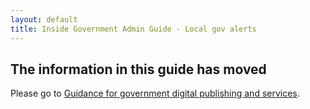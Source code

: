 ```yaml
---
layout: default
title: Inside Government Admin Guide - Local gov alerts
---
```


## The information in this guide has moved

Please go to [Guidance for government digital publishing and services](https://www.gov.uk/government-digital-guidance/content-publishing).


